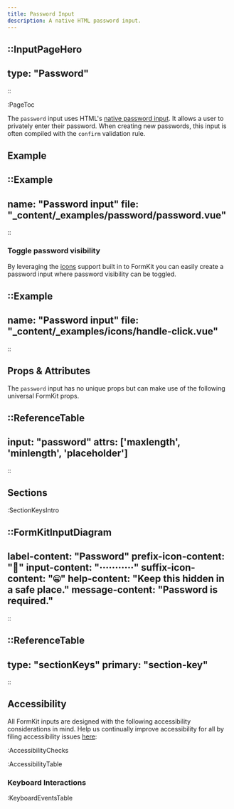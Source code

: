```yaml
---
title: Password Input
description: A native HTML password input.
---
```


::InputPageHero
---
type: "Password"
---
::

:PageToc

The `password` input uses HTML's [native password input](https://developer.mozilla.org/en-US/docs/Web/HTML/Element/input/password). It allows a user to privately enter their password. When creating new passwords, this input is often compiled with the `confirm` validation rule.

## Example

::Example
---
name: "Password input"
file: "_content/_examples/password/password.vue"
---
::

### Toggle password visibility

By leveraging the [icons](/essentials/icons) support built in to FormKit you can easily create a password input where password visibility can be toggled. 

::Example
---
name: "Password input"
file: "_content/_examples/icons/handle-click.vue"
---
::

## Props & Attributes

The `password` input has no unique props but can make use of the following universal FormKit props.

::ReferenceTable
---
input: "password" 
attrs: ['maxlength', 'minlength', 'placeholder']
---
::


## Sections

:SectionKeysIntro

::FormKitInputDiagram
---
label-content: "Password"
prefix-icon-content: "🤫"
input-content: "···········"
suffix-icon-content: "🤐"
help-content: "Keep this hidden in a safe place."
message-content: "Password is required."
---
::

::ReferenceTable
---
type: "sectionKeys"
primary: "section-key"
---
::

## Accessibility

All FormKit inputs are designed with the following accessibility considerations in mind. Help us continually improve accessibility for all by filing accessibility issues [here](https://github.com/formkit/formkit/issues/new?assignees=&labels=%F0%9F%90%9B+bug-report%2C%E2%9B%91+Needs+triage&projects=&template=bug-report.yml): 

:AccessibilityChecks

:AccessibilityTable

### Keyboard Interactions

:KeyboardEventsTable